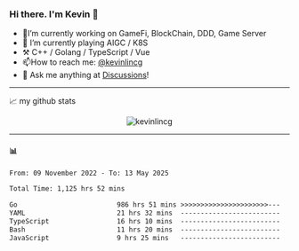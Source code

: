 ### Hi there. I'm Kevin 👋

- 🔭I’m currently working on GameFi, BlockChain, DDD, Game Server
- 🌱 I’m currently playing AIGC / K8S
-   :hammer_and_pick: C++ / Golang / TypeScript / Vue
- 📫How to reach me: [@kevinlincg](https://twitter.com/kevinlincg) 
-   :thought_balloon: Ask me anything at [Discussions](https://github.com/kevinlincg/kevinlincg/issues/new)!

---

📈 my github stats

<p align="center"> <img src="https://github-readme-stats-ouuan.vercel.app/api?username=kevinlincg&theme=dark&show_icons=true&count_private=true" alt="kevinlincg" />

---

#### :bar_chart: 

<!--START_SECTION:waka-->

```txt
From: 09 November 2022 - To: 13 May 2025

Total Time: 1,125 hrs 52 mins

Go                         986 hrs 51 mins >>>>>>>>>>>>>>>>>>>>>>---   87.65 %
YAML                       21 hrs 32 mins  -------------------------   01.91 %
TypeScript                 16 hrs 10 mins  -------------------------   01.44 %
Bash                       11 hrs 20 mins  -------------------------   01.01 %
JavaScript                 9 hrs 25 mins   -------------------------   00.84 %
```

<!--END_SECTION:waka-->

